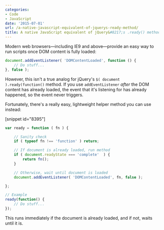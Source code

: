 ```yaml
---
categories:
- Code
- JavaScript
date: '2015-07-01'
url: /a-native-javascript-equivalent-of-jquerys-ready-method/
title: A native JavaScript equivalent of jQuery&#8217;s .ready() method
---
```


Modern web browsers&mdash;including IE9 and above&mdash;provide an easy way to run scripts once DOM content is fully loaded:

```javascript
document.addEventListener( 'DOMContentLoaded', function () {
	// Do stuff...
}, false );
```

However, this isn't a true analog for jQuery's `$( document ).ready(function()` method. If you use `addEventListener` *after* the DOM content has already loaded, the event that it's listening for has already happened, so the event never triggers.

Fortunately, there's a really easy, lightweight helper method you can use instead:

[snippet id="8395"]

```javascript
var ready = function ( fn ) {

    // Sanity check
    if ( typeof fn !== 'function' ) return;

    // If document is already loaded, run method
    if ( document.readyState === 'complete'  ) {
        return fn();
    }

    // Otherwise, wait until document is loaded
    document.addEventListener( 'DOMContentLoaded', fn, false );

};

// Example
ready(function() {
    // Do stuff...
});
```

This runs immediately if the document is already loaded, and if not, waits until it is.